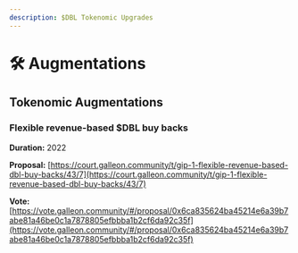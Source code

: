 ```yaml
---
description: $DBL Tokenomic Upgrades
---
```


# 🛠 Augmentations

## **Tokenomic Augmentations**

### Flexible revenue-based $DBL buy backs

**Duration:** 2022

**Proposal:** [https://court.galleon.community/t/gip-1-flexible-revenue-based-dbl-buy-backs/43/7](https://court.galleon.community/t/gip-1-flexible-revenue-based-dbl-buy-backs/43/7)

**Vote:** [https://vote.galleon.community/#/proposal/0x6ca835624ba45214e6a39b7abe81a46be0c1a7878805efbbba1b2cf6da92c35f](https://vote.galleon.community/#/proposal/0x6ca835624ba45214e6a39b7abe81a46be0c1a7878805efbbba1b2cf6da92c35f)
